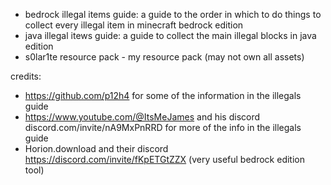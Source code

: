 - bedrock illegal items guide: a guide to the order in which to do things to collect every illegal item in minecraft bedrock edition
- java illegal itews guide: a guide to collect the main illegal blocks in java edition
- s0lar1te resource pack - my resource pack (may not own all assets)

credits:
- https://github.com/p12h4 for some of the information in the illegals guide
- https://www.youtube.com/@ItsMeJames and his discord discord.com/invite/nA9MxPnRRD for more of the info in the illegals guide
- Horion.download and their discord https://discord.com/invite/fKpETGtZZX (very useful bedrock edition tool)
